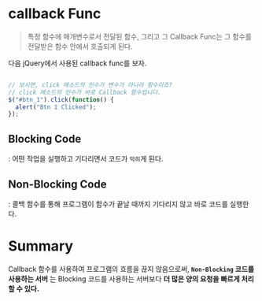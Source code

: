 # callback Func

> 특정 함수에 매개변수로서 전달된 함수, 그리고 그 Callback Func는 그 함수를 전달받은 함수 안에서 호출되게 된다.

다음 jQuery에서 사용된 callback func를 보자.

```javascript

// 보시면, click 메소드의 인수가 변수가 아니라 함수이죠?
// click 메소드의 인수가 바로 Callback 함수입니다.
$("#btn_1").click(function() {
  alert("Btn 1 Clicked");
});

```

## Blocking Code
: 어떤 작업을 실행하고 기다리면서 코드가 `막히`게 된다.

## Non-Blocking Code
: 콜백 함수를 통해 프로그램이 함수가 끝날 때까지 기다리지 않고 바로 코드를 실행한다.


# Summary

Callback 함수를 사용하여 프로그램의 흐름을 끊지 않음으로써, **`Non-Blocking` 코드를 사용하는 서버** 는 Blocking 코드를 사용하는 서버보다 **더 많은 양의 요청을 빠르게 처리할 수 있다.**
